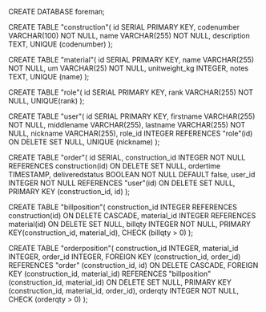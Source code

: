 CREATE DATABASE foreman;

CREATE TABLE "construction"(
id SERIAL PRIMARY KEY,
codenumber VARCHAR(100) NOT NULL,
name VARCHAR(255) NOT NULL,
description TEXT,
UNIQUE (codenumber)
);

CREATE TABLE "material"(
id SERIAL PRIMARY KEY,
name VARCHAR(255) NOT NULL,
um VARCHAR(25) NOT NULL,
unitweight_kg INTEGER,
notes TEXT,
UNIQUE (name)
);

CREATE TABLE "role"(
id SERIAL PRIMARY KEY,
rank VARCHAR(255) NOT NULL,
UNIQUE(rank)
);

CREATE TABLE "user"(
id SERIAL PRIMARY KEY,
firstname VARCHAR(255) NOT NULL,
middlename VARCHAR(255),
lastname VARCHAR(255) NOT NULL,
nickname VARCHAR(255),
role_id INTEGER REFERENCES "role"(id) ON DELETE SET NULL,
UNIQUE (nickname)
);

CREATE TABLE "order"(
id SERIAL,
construction_id INTEGER NOT NULL REFERENCES construction(id) ON DELETE SET NULL,
ordertime TIMESTAMP,
deliveredstatus BOOLEAN NOT NULL DEFAULT false,
user_id INTEGER NOT NULL REFERENCES "user"(id) ON DELETE SET NULL,
PRIMARY KEY (construction_id, id)
);

CREATE TABLE "billposition"(
construction_id INTEGER REFERENCES construction(id) ON DELETE CASCADE,
material_id INTEGER REFERENCES material(id) ON DELETE SET NULL,
billqty INTEGER NOT NULL,
PRIMARY KEY(construction_id, material_id),
CHECK (billqty > 0)
);

CREATE TABLE "orderposition"(
construction_id INTEGER,
material_id INTEGER,
order_id INTEGER,
FOREIGN KEY  (construction_id, order_id) REFERENCES "order" (construction_id, id) ON DELETE CASCADE,
FOREIGN KEY  (construction_id, material_id) REFERENCES "billposition" (construction_id, material_id) ON DELETE SET NULL,
PRIMARY KEY (construction_id, material_id, order_id),
orderqty INTEGER NOT NULL,
CHECK (orderqty > 0)
);